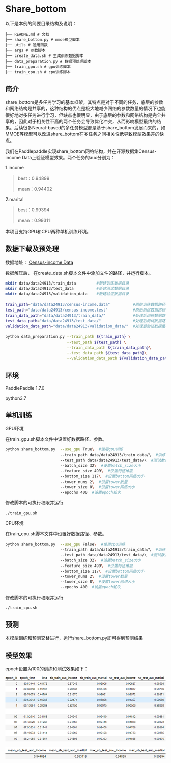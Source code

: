 # Share_bottom

 以下是本例的简要目录结构及说明： 

```
├── README.md # 文档
├── share_bottom.py # mmoe模型脚本
├── utils # 通用函数
├── args # 参数脚本
├── create_data.sh # 生成训练数据脚本
├── data_preparation.py # 数据预处理脚本
├── train_gpu.sh # gpu训练脚本
├── train_cpu.sh # cpu训练脚本
```

## 简介

share_bottom是多任务学习的基本框架，其特点是对于不同的任务，底层的参数和网络结构是共享的，这种结构的优点是极大地减少网络的参数数量的情况下也能很好地对多任务进行学习，但缺点也很明显，由于底层的参数和网络结构是完全共享的，因此对于相关性不高的两个任务会导致优化冲突，从而影响模型最终的结果。后续很多Neural-based的多任务模型都是基于share_bottom发展而来的，如MMOE等模型可以改进share_bottom在多任务之间相关性低导致模型效果差的缺点。

我们在Paddlepaddle实现share_bottom网络结构，并在开源数据集Census-income Data上验证模型效果。两个任务的auc分别为：

1.income

>best：0.94899
>
>mean：0.94402

2.marital

> best：0.99394
>
> mean：0.99311

本项目支持GPU和CPU两种单机训练环境。



## 数据下载及预处理

数据地址： [Census-income Data](https://archive.ics.uci.edu/ml/datasets/Census-Income+(KDD) )

数据解压后， 在create_data.sh脚本文件中添加文件的路径，并运行脚本。

```sh
mkdir data/data24913/train_data 		#新建训练数据目录
mkdir data/data24913/test_data			#新建测试数据目录
mkdir data/data24913/validation_data 	#新建验证数据目录

train_path="data/data24913/census-income.data" 			#原始训练数据路径
test_path="data/data24913/census-income.test" 			#原始测试数据路径
train_data_path="data/data24913/train_data/" 			#处理后训练数据路径
test_data_path="data/data24913/test_data/"				#处理后测试数据路径
validation_data_path="data/data24913/validation_data/"	#处理后验证数据路径

python data_preparation.py --train_path ${train_path} \
                           --test_path ${test_path} \
                           --train_data_path ${train_data_path}\
                           --test_data_path ${test_data_path}\
                           --validation_data_path ${validation_data_path}
```

## 环境

 PaddlePaddle 1.7.0 

 python3.7 

## 单机训练

GPU环境

在train_gpu.sh脚本文件中设置好数据路径、参数。

```sh
python share_bottom.py  --use_gpu True\  #使用gpu训练
                        --train_path data/data24913/train_data/\  #训练数据路径
                        --test_path data/data24913/test_data/\  #测试数据路径
                        --batch_size 32\  #设置batch_size大小
                        --feature_size 499\  #设置特征维度
                        --bottom_size 117\  #设置bottom网络大小
                        --tower_nums 2\  #设置tower数量
                        --tower_size 8\  #设置tower网络大小
                        --epochs 400  #设置epoch轮次
```

修改脚本的可执行权限并运行

```
./train_gpu.sh
```

CPU环境

在train_cpu.sh脚本文件中设置好数据路径、参数。

```sh
python share_bottom.py  --use_gpu False\  #使用cpu训练
                        --train_path data/data24913/train_data/\  #训练数据路径
                        --test_path data/data24913/test_data/\  #测试数据路径
                        --batch_size 32\  #设置batch_size大小
                        --feature_size 499\  #设置特征维度
                        --bottom_size 117\  #设置bottom网络大小
                        --tower_nums 2\  #设置tower数量
                        --tower_size 8\  #设置tower网络大小
                        --epochs 400  #设置epoch轮次
```

修改脚本的可执行权限并运行

```
./train_cpu.sh
```



## 预测

本模型训练和预测交替进行，运行share_bottom.py即可得到预测结果

## 模型效果

epoch设置为100的训练和测试效果如下：

![](./image/share_bottom.png)

![](./image/share_bottom2.png)
